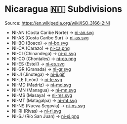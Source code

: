 # Nicaragua 🇳🇮 Subdivisions

Source: https://en.wikipedia.org/wiki/ISO_3166-2:NI

* NI-AN (Costa Caribe Norte) -> [ni-an.svg](https://github.com/amckenna41/iso3166-flag-icons/blob/main/iso3166-2-icons/NI/ni-an.svg)
* NI-AS (Costa Caribe Sur) -> [ni-as.svg](https://github.com/amckenna41/iso3166-flag-icons/blob/main/iso3166-2-icons/NI/ni-as.svg)
* NI-BO (Boaco) -> [ni-bo.svg](https://github.com/amckenna41/iso3166-flag-icons/blob/main/iso3166-2-icons/NI/ni-bo.svg)
* NI-CA (Carazo) -> [ni-ca.png](https://github.com/amckenna41/iso3166-flag-icons/blob/main/iso3166-2-icons/NI/ni-ca.png)
* NI-CI (Chinandega) -> [ni-ci.svg](https://github.com/amckenna41/iso3166-flag-icons/blob/main/iso3166-2-icons/NI/ni-ci.svg)
* NI-CO (Chontales) -> [ni-co.png](https://github.com/amckenna41/iso3166-flag-icons/blob/main/iso3166-2-icons/NI/ni-co.png)
* NI-ES (Estelí) -> [ni-es.svg](https://github.com/amckenna41/iso3166-flag-icons/blob/main/iso3166-2-icons/NI/ni-es.svg)
* NI-GR (Granada) -> [ni-gr.svg](https://github.com/amckenna41/iso3166-flag-icons/blob/main/iso3166-2-icons/NI/ni-gr.svg)
* NI-JI (Jinotega) -> [ni-ji.gif](https://github.com/amckenna41/iso3166-flag-icons/blob/main/iso3166-2-icons/NI/ni-ji.gif)
* NI-LE (León) -> [ni-le.svg](https://github.com/amckenna41/iso3166-flag-icons/blob/main/iso3166-2-icons/NI/ni-le.svg)
* NI-MD (Madriz) -> [ni-md.svg](https://github.com/amckenna41/iso3166-flag-icons/blob/main/iso3166-2-icons/NI/ni-md.svg)
* NI-MN (Managua) -> [ni-mn.svg](https://github.com/amckenna41/iso3166-flag-icons/blob/main/iso3166-2-icons/NI/ni-mn.svg)
* NI-MS (Masaya) -> [ni-ms.svg](https://github.com/amckenna41/iso3166-flag-icons/blob/main/iso3166-2-icons/NI/ni-ms.svg)
* NI-MT (Matagalpa) -> [ni-mt.svg](https://github.com/amckenna41/iso3166-flag-icons/blob/main/iso3166-2-icons/NI/ni-mt.svg)
* NI-NS (Nueva Segovia) -> [ni-ns.svg](https://github.com/amckenna41/iso3166-flag-icons/blob/main/iso3166-2-icons/NI/ni-ns.svg)
* NI-RI (Rivas) -> [ni-ri.svg](https://github.com/amckenna41/iso3166-flag-icons/blob/main/iso3166-2-icons/NI/ni-ri.svg)
* NI-SJ (Río San Juan) -> [ni-sj.png](https://github.com/amckenna41/iso3166-flag-icons/blob/main/iso3166-2-icons/NI/ni-sj.png)
